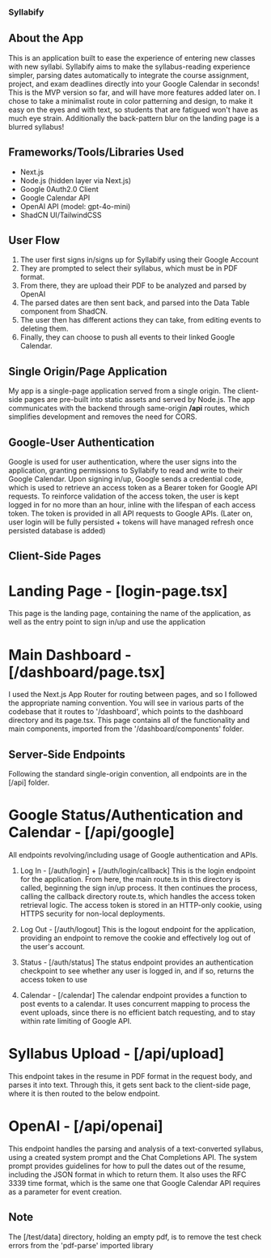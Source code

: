 ### Syllabify

## About the App
This is an application built to ease the experience of entering new classes with new syllabi. Syllabify aims to
make the syllabus-reading experience simpler, parsing dates automatically to integrate the course assignment, 
project, and exam deadlines directly into your Google Calendar in seconds! This is the MVP version so far, and 
will have more features added later on. I chose to take a minimalist route in color patterning and design, to make
it easy on the eyes and with text, so students that are fatigued won't have as much eye strain. Additionally the
back-pattern blur on the landing page is a blurred syllabus!


## Frameworks/Tools/Libraries Used
 - Next.js
 - Node.js (hidden layer via Next.js)
 - Google 0Auth2.0 Client
 - Google Calendar API
 - OpenAI API (model: gpt-4o-mini)
 - ShadCN UI/TailwindCSS


## User Flow
1. The user first signs in/signs up for Syllabify using their Google Account
2. They are prompted to select their syllabus, which must be in PDF format.
3. From there, they are upload their PDF to be analyzed and parsed by OpenAI
4. The parsed dates are then sent back, and parsed into the Data Table component from ShadCN.
5. The user then has different actions they can take, from editing events to deleting them.
6. Finally, they can choose to push all events to their linked Google Calendar.


## Single Origin/Page Application
My app is a single-page application served from a single origin. The client-side pages are pre-built into static assets and served by Node.js. The app communicates with the backend through same-origin **/api** routes, which simplifies development and removes the need for CORS.


## Google-User Authentication
Google is used for user authentication, where the user signs into the application, granting permissions to Syllabify
to read and write to their Google Calendar. Upon signing in/up, Google sends a credential code, which is used to retrieve
an access token as a Bearer token for Google API requests. To reinforce validation of the access token, the user is kept
logged in for no more than an hour, inline with the lifespan of each access token. The token is provided in all API requests
to Google APIs. (Later on, user login will be fully persisted + tokens will have managed refresh once persisted database 
is added)


## Client-Side Pages

# Landing Page - [login-page.tsx]
This page is the landing page, containing the name of the application, as well as the entry point to sign in/up and use
the application

# Main Dashboard - [/dashboard/page.tsx]
I used the Next.js App Router for routing between pages, and so I followed the appropriate naming convention. You will see
in various parts of the codebase that it routes to '/dashboard', which points to the dashboard directory and its page.tsx.
This page contains all of the functionality and main components, imported from the '/dashboard/components' folder.


## Server-Side Endpoints
Following the standard single-origin convention, all endpoints are in the [/api] folder.

# Google Status/Authentication and Calendar - [/api/google]
All endpoints revolving/including usage of Google authentication and APIs.

1. Log In - [/auth/login] + [/auth/login/callback]
This is the login endpoint for the application. From here, the main route.ts in this directory is called, beginning
the sign in/up process. It then continues the process, calling the callback directory route.ts, which handles the 
access token retrieval logic. The access token is stored in an HTTP-only cookie, using HTTPS security for non-local
deployments.

2. Log Out - [/auth/logout]
This is the logout endpoint for the application, providing an endpoint to remove the cookie and effectively log out
of the user's account.

3. Status - [/auth/status]
The status endpoint provides an authentication checkpoint to see whether any user is logged in, and if so, returns
the access token to use

4. Calendar - [/calendar]
The calendar endpoint provides a function to post events to a calendar. It uses concurrent mapping to process the 
event uploads, since there is no efficient batch requesting, and to stay within rate limiting of Google API.


# Syllabus Upload - [/api/upload]
This endpoint takes in the resume in PDF format in the request body, and parses it into text. Through this, it gets
sent back to the client-side page, where it is then routed to the below endpoint.


# OpenAI - [/api/openai]
This endpoint handles the parsing and analysis of a text-converted syllabus, using a created system prompt and the 
Chat Completions API. The system prompt provides guidelines for how to pull the dates out of the resume, including
the JSON format in which to return them. It also uses the RFC 3339 time format, which is the same one that Google
Calendar API requires as a parameter for event creation.


## Note
The [/test/data] directory, holding an empty pdf, is to remove the test check errors from the 'pdf-parse' imported
library